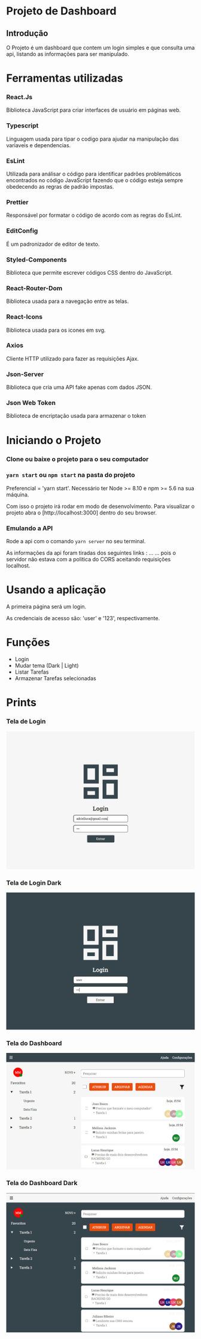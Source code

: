 # Projeto de Dashboard

## Introdução
O Projeto é um dashboard que contem um login simples e que consulta uma api, listando as informações para ser manipulado.

# Ferramentas utilizadas

### React.Js
Biblioteca JavaScript para criar interfaces de usuário em páginas web.
### Typescript
Linguagem usada para tipar o codigo para ajudar na manipulação das variaveis e dependencias.
### EsLint
Utilizada para análisar o código para identificar padrões problemáticos encontrados no código JavaScript fazendo que o código esteja sempre obedecendo as regras de padrão impostas.
### Prettier
Responsável por formatar o código de acordo com as regras do EsLint.
### EditConfig
É um padronizador de editor de texto.
### Styled-Components
Biblioteca que permite escrever códigos CSS dentro do JavaScript.
### React-Router-Dom
Biblioteca usada para a navegação entre as  telas.
### React-Icons
Biblioteca usada para os icones em svg.
### Axios
Cliente HTTP utilizado para fazer as requisições Ajax.
### Json-Server
Biblioteca que cria uma API fake apenas com dados JSON.
### Json Web Token
Biblioteca de encriptação usada para armazenar o token


# Iniciando o Projeto

### Clone ou baixe o projeto para o seu computador

### `yarn start` ou `npm start` na pasta do projeto
Preferencial = 'yarn start'.
Necessário ter Node >= 8.10 e npm >= 5.6 na sua máquina.

Com isso o projeto irá rodar em modo de desenvolvimento.
Para visualizar o projeto abra o [http://localhost:3000] dentro do seu browser.

### Emulando a API
Rode a api com o comando `yarn server` no seu terminal.

As informações da api foram tiradas dos seguintes links :
...
...
pois o servidor não estava com a politica do CORS aceitando requisições localhost.

# Usando a aplicação
A primeira página será um login.

As credenciais de acesso são:
'user' e '123', respectivamente.

# Funções

* Login
* Mudar tema (Dark | Light)
* Listar Tarefas
* Armazenar Tarefas selecionadas

# Prints

### Tela de Login
![login](./images/prints-application/login.png)
### Tela de Login Dark
![login](./images/prints-application/dark-login.png)
### Tela do Dashboard
![login](./images/prints-application/dashboard.png)
### Tela do Dashboard Dark
![login](./images/prints-application/dark-dashboard.png)
